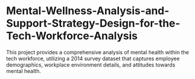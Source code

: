 # Mental-Wellness-Analysis-and-Support-Strategy-Design-for-the-Tech-Workforce-Analysis
This project provides a comprehensive analysis of mental health within the tech workforce, utilizing a 2014 survey dataset that captures employee demographics, workplace environment details, and attitudes towards mental health.
